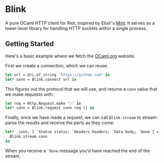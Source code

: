 # Blink

A pure OCaml HTTP client for Riot, inspired by Elixir's [Mint][mint]. It serves as a lower-level library for handling HTTP sockets within a single process. 

[mint]: https://github.com/elixir-mint/mint/

## Getting Started

Here's a basic example where we fetch the [OCaml.org][ocaml] website.

[ocaml]: https://ocaml.org

First we create a connection, which we can reuse:

<!-- $MDX file=./test/get_ocaml_org_test.ml,part=conn -->
```ocaml
let url = Uri.of_string "https://github.com" in
let* conn = Blink.connect url in
```

This figures out the protocol that we will use, and returns a `conn` value that we make requests with:

<!-- $MDX file=./test/get_ocaml_org_test.ml,part=request -->
```ocaml
let req = Http.Request.make "/" in
let* conn = Blink.request conn req () in
```

Finally, once we have made a request, we can call `Blink.stream` to stream-parse the results and receive the parts as they come:

<!-- $MDX file=./test/get_ocaml_org_test.ml,part=stream -->
```ocaml
let* _conn, [ `Status status; `Headers headers; `Data body; `Done ] =
  Blink.stream conn
in
```

When you receive a `` `Done `` message you'd have reached the end of the stream.
